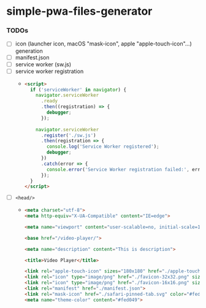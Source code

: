 simple-pwa-files-generator
==========================
### TODOs
- [ ] icon (launcher icon, macOS "mask-icon", apple "apple-touch-icon"...) generation
- [ ] manifest.json
- [ ] service worker (sw.js)
- [ ] service worker registration
  - ```html
    <script>
      if ('serviceWorker' in navigator) {
        navigator.serviceWorker
          .ready
          .then((registration) => {
            debugger;
          });
        
        navigator.serviceWorker
          .register('./sw.js')
          .then(registration => {
            console.log('Service Worker registered');
            debugger;
          })
          .catch(error => {
            console.error('Service Worker registration failed:', error);
          });
      }
    </script>
    ```
- [ ] `<head/>`
  - ```html
    <meta charset="utf-8">
    <meta http-equiv="X-UA-Compatible" content="IE=edge">
    
    <meta name="viewport" content="user-scalable=no, initial-scale=1, maximum-scale=1, minimum-scale=1, width=device-width, height=device-height">
    
    <base href="/video-player/">
    
    <meta name="description" content="This is description">
  
    <title>Video Player</title>
  
    <link rel="apple-touch-icon" sizes="180x180" href="./apple-touch-icon.png">
    <link rel="icon" type="image/png" href="./favicon-32x32.png" sizes="32x32">
    <link rel="icon" type="image/png" href="./favicon-16x16.png" sizes="16x16">
    <link rel="manifest" href="./manifest.json">
    <link rel="mask-icon" href="./safari-pinned-tab.svg" color="#fed049">
    <meta name="theme-color" content="#fed049">
    ```

